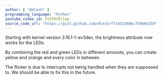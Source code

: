 ```yaml
---
author: [ "@dlech" ]
programming_language: "Python"
youtube_video_id: ttOf0V9l1ag
source_code_url: "https://gist.github.com/dlech/f7c8313606c75968e259"
---
```


Starting with kernel version 3.16.1-1-ev3dev, the brightness attribute now works for the LEDs.

By combining the red and green LEDs in different amounts, you can create yellow and orange and every color in between.

The flicker is due to interrupts not being handled when they are suppoesed to. We should be able to fix this in the future.

